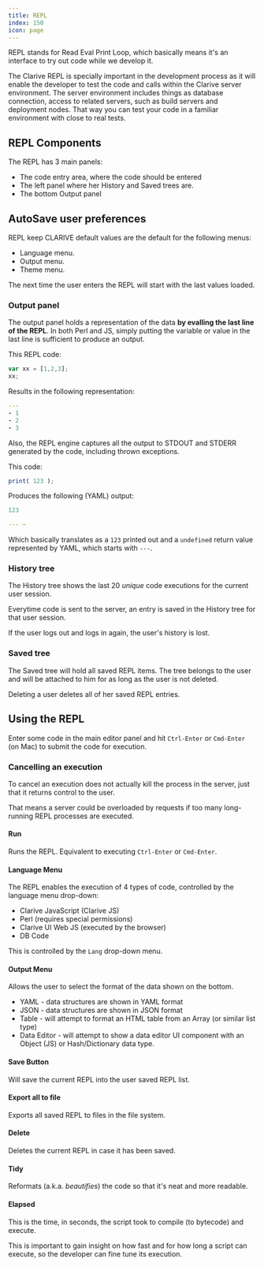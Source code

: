 ```yaml
---
title: REPL
index: 150
icon: page
---
```


REPL stands for Read Eval Print Loop, which basically means it's an interface to try out code while we develop it.

The Clarive REPL is specially important in the development process as it will enable the developer to test the code and
calls within the Clarive server environment. The server environment includes things as database connection, access to
related servers, such as build servers and deployment nodes. That way you can test your code in a familiar environment
with close to real tests.

## REPL Components

The REPL has 3 main panels:

- The code entry area, where the code should be entered
- The left panel where her History and Saved trees are.
- The bottom Output panel

## AutoSave user preferences

REPL keep CLARIVE default values are the default for the following menus:

- Language menu.
- Output menu.
- Theme menu.

The next time the user enters the REPL will start with the last values loaded.

### Output panel

The output panel holds a representation of the data **by evalling the last line of the REPL**. In both Perl and JS,
simply putting the variable or value in the last line is sufficient to produce an output.

This REPL code:

```javascript
var xx = [1,2,3];
xx;
```

Results in the following representation:

```yaml
---
- 1
- 2
- 3
```

Also, the REPL engine captures all the output to STDOUT and STDERR generated by the code, including thrown exceptions.

This code:

```javascript
print( 123 );
```

Produces the following (YAML) output:

```yaml
123

--- ~
```

Which basically translates as a `123` printed out and a `undefined` return value represented by YAML, which starts with
`---`.

### History tree

The History tree shows the last 20 *unique* code executions for the current user session.

Everytime code is sent to the server, an entry is saved in the History tree for that user session.

If the user logs out and logs in again, the user's history is lost.

### Saved tree

The Saved tree will hold all saved REPL items. The tree belongs to the user and will be attached to him for as long as
the user is not deleted.

Deleting a user deletes all of her saved REPL entries.

## Using the REPL

Enter some code in the main editor panel and hit `Ctrl-Enter` or `Cmd-Enter` (on Mac) to submit the code for execution.

### Cancelling an execution

To cancel an execution does not actually kill the process in the server, just that it returns control to the user.

That means a server could be overloaded by requests if too many long-running REPL processes are executed.

#### Run

Runs the REPL. Equivalent to executing `Ctrl-Enter` or `Cmd-Enter`.

#### Language Menu

The REPL enables the execution of 4 types of code, controlled by the language menu drop-down:

- Clarive JavaScript (Clarive JS)
- Perl (requires special permissions)
- Clarive UI Web JS (executed by the browser)
- DB Code

This is controlled by the `Lang` drop-down menu.

#### Output Menu

Allows the user to select the format of the data shown on the bottom.

- YAML - data structures are shown in YAML format
- JSON - data structures are shown in JSON format
- Table - will attempt to format an HTML table from an Array (or similar list type)
- Data Editor - will attempt to show a data editor UI component with an Object (JS) or Hash/Dictionary data type.

#### Save Button

Will save the current REPL into the user saved REPL list.

#### Export all to file

Exports all saved REPL to files in the file system.

#### Delete

Deletes the current REPL in case it has been saved.

#### Tidy

Reformats (a.k.a. *beautifies*) the code so that it's neat and more readable.

#### Elapsed

This is the time, in seconds, the script took to compile (to bytecode) and execute.

This is important to gain insight on how fast and for how long a script can execute, so the developer can fine tune its
execution.
